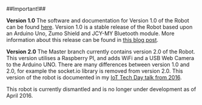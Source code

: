 ##Important!##

**Version 1.0**
The software and documentation for Version 1.0 of the Robot can be found [here](https://github.com/markwest1972/voice-controlled-zumo/releases/tag/v1.0).  Version 1.0 is a stable release of the Robot based upon an Arduino Uno, Zumo Shield and JCY-MY Bluetooth module.  More information about this release can be found in [this blog post](https://utbrudd.bouvet.no/2015/01/11/voice-controlling-a-robot-using-arduino-node-js-mqtt-websockets-johnny-five-and-html5-speech-recognition/).

**Version 2.0**
The Master branch currently contains version 2.0 of the Robot.  This  version utilises a Raspberry PI, and adds WiFi and a USB Web Camera to the Arduino UNO.  There are many differences between version 1.0 and 2.0, for example the socket.io library is removed from version 2.0.  This version of the robot is documented in my [IoT Tech Day talk from 2016](http://www.slideshare.net/markawest/iot-tech-day-coding-mojo-slides-utrecht-april-2016).

This robot is currently dismantled and is no longer under development as of April 2016. 
